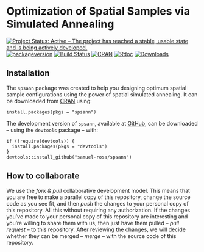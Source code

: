 <!-- Generated by knitr: do not edit by hand. Please edit the content in README.Rmd -->

Optimization of Spatial Samples via Simulated Annealing
=======================================================

[![Project Status: Active – The project has reached a stable, usable
state and is being actively
developed.](https://www.repostatus.org/badges/latest/active.svg)](http://www.repostatus.org/#active)
[![packageversion](https://img.shields.io/badge/devel%20version-2.2.0.9005-firebrick.svg?style=flat-square)](commits/master)
[![Build
Status](https://travis-ci.org/samuel-rosa/spsann.svg?branch=master)](https://travis-ci.org/samuel-rosa/spsann)
[![CRAN](https://www.r-pkg.org/badges/version/spsann)](https://cran.r-project.org/package=spsann)
[![Rdoc](https://www.rdocumentation.org/badges/version/spsann)](http://www.rdocumentation.org/packages/spsann)
[![Downloads](https://cranlogs.r-pkg.org/badges/spsann?color=brightgreen)](http://www.r-pkg.org/pkg/spsann)

Installation
------------

The `spsann` package was created to help you designing optimum spatial
sample configurations using the power of spatial simulated annealing. It
can be downloaded from [CRAN](https://CRAN.R-project.org/package=spsann)
using:

    install.packages(pkgs = "spsann")

The development version of `spsann`, available at
[GitHub](https://github.com/samuel-rosa/spsann), can be downloaded –
using the `devtools` package – with:

    if (!require(devtools)) {
      install.packages(pkgs = "devtools")
    }
    devtools::install_github("samuel-rosa/spsann")

How to collaborate
------------------

We use the *fork & pull* collaborative development model. This means
that you are free to make a parallel copy of this repository, change the
source code as you see fit, and then *push* the changes to your personal
copy of this repository. All this without requiring any authorization.
If the changes you’ve made to your personal copy of this repository are
interesting and you’re willing to share them with us, then just have
them pulled – *pull request* – to this repository. After reviewing the
changes, we will decide whether they can be merged – *merge* – with the
source code of this repository.
